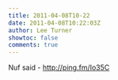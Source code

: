 ```yaml
---
title: 2011-04-08T10-22
date: 2011-04-08T10:22:03Z
author: Lee Turner
showtoc: false
comments: true
---
```


Nuf said - http://ping.fm/Io35C

